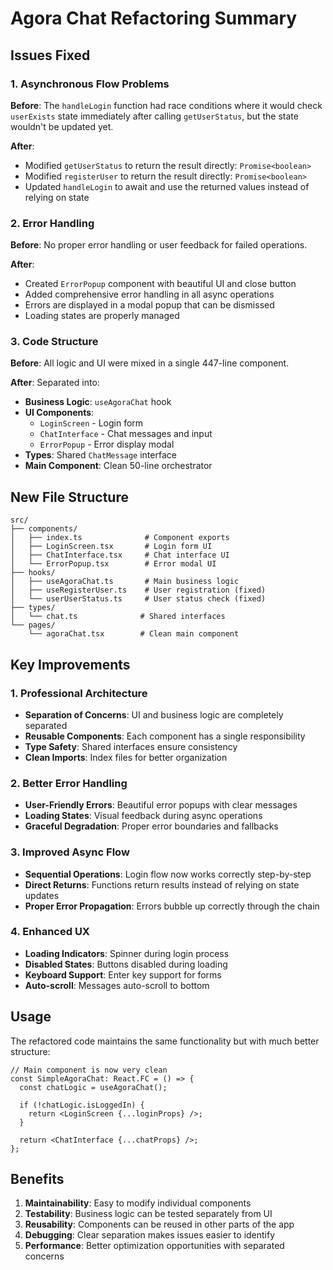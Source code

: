 # Agora Chat Refactoring Summary

## Issues Fixed

### 1. Asynchronous Flow Problems

**Before**: The `handleLogin` function had race conditions where it would check `userExists` state immediately after calling `getUserStatus`, but the state wouldn't be updated yet.

**After**:

- Modified `getUserStatus` to return the result directly: `Promise<boolean>`
- Modified `registerUser` to return the result directly: `Promise<boolean>`
- Updated `handleLogin` to await and use the returned values instead of relying on state

### 2. Error Handling

**Before**: No proper error handling or user feedback for failed operations.

**After**:

- Created `ErrorPopup` component with beautiful UI and close button
- Added comprehensive error handling in all async operations
- Errors are displayed in a modal popup that can be dismissed
- Loading states are properly managed

### 3. Code Structure

**Before**: All logic and UI were mixed in a single 447-line component.

**After**: Separated into:

- **Business Logic**: `useAgoraChat` hook
- **UI Components**:
  - `LoginScreen` - Login form
  - `ChatInterface` - Chat messages and input
  - `ErrorPopup` - Error display modal
- **Types**: Shared `ChatMessage` interface
- **Main Component**: Clean 50-line orchestrator

## New File Structure

```
src/
├── components/
│   ├── index.ts              # Component exports
│   ├── LoginScreen.tsx       # Login form UI
│   ├── ChatInterface.tsx     # Chat interface UI
│   └── ErrorPopup.tsx        # Error modal UI
├── hooks/
│   ├── useAgoraChat.ts       # Main business logic
│   ├── useRegisterUser.ts    # User registration (fixed)
│   └── userUserStatus.ts     # User status check (fixed)
├── types/
│   └── chat.ts              # Shared interfaces
└── pages/
    └── agoraChat.tsx        # Clean main component
```

## Key Improvements

### 1. Professional Architecture

- **Separation of Concerns**: UI and business logic are completely separated
- **Reusable Components**: Each component has a single responsibility
- **Type Safety**: Shared interfaces ensure consistency
- **Clean Imports**: Index files for better organization

### 2. Better Error Handling

- **User-Friendly Errors**: Beautiful error popups with clear messages
- **Loading States**: Visual feedback during async operations
- **Graceful Degradation**: Proper error boundaries and fallbacks

### 3. Improved Async Flow

- **Sequential Operations**: Login flow now works correctly step-by-step
- **Direct Returns**: Functions return results instead of relying on state updates
- **Proper Error Propagation**: Errors bubble up correctly through the chain

### 4. Enhanced UX

- **Loading Indicators**: Spinner during login process
- **Disabled States**: Buttons disabled during loading
- **Keyboard Support**: Enter key support for forms
- **Auto-scroll**: Messages auto-scroll to bottom

## Usage

The refactored code maintains the same functionality but with much better structure:

```tsx
// Main component is now very clean
const SimpleAgoraChat: React.FC = () => {
  const chatLogic = useAgoraChat();

  if (!chatLogic.isLoggedIn) {
    return <LoginScreen {...loginProps} />;
  }

  return <ChatInterface {...chatProps} />;
};
```

## Benefits

1. **Maintainability**: Easy to modify individual components
2. **Testability**: Business logic can be tested separately from UI
3. **Reusability**: Components can be reused in other parts of the app
4. **Debugging**: Clear separation makes issues easier to identify
5. **Performance**: Better optimization opportunities with separated concerns
